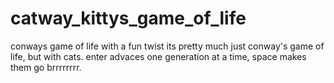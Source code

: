 # catway_kittys_game_of_life
conways game of life with a fun twist
its pretty much just conway's game of life, but with cats. enter advaces one generation at a time, space makes them go brrrrrrrr.
